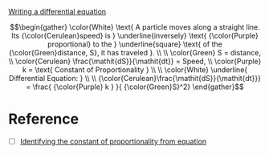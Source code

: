 [Writing a differential equation](https://www.khanacademy.org/math/differential-equations/first-order-differential-equations/differential-equations-intro/v/writing-a-differential-equation)

```math
\begin{gather}
\color{White} \text{ A particle moves along a straight line. Its {\color{Cerulean}speed} is } \underline{inversely}
\text{ {\color{Purple} proportional} to the } \underline{square}
\text{ of the {\color{Green}distance, S}, it has traveled }. \\
\\
\color{Green} S = distance, \\
\color{Cerulean} \frac{\mathit{dS}}{\mathit{dt}} = Speed, \\
\color{Purple} k = \text{ Constant of Proportionality } \\
\\
\color{White} \underline{ Differential Equation: } \\
\\
{\color{Cerulean}\frac{\mathit{dS}}{\mathit{dt}}} = \frac{ {\color{Purple} k } }{ {\color{Green}S}^2}
\end{gather}
```

# Reference

- [ ] [Identifying the constant of proportionality from equation](https://www.khanacademy.org/math/cc-seventh-grade-math/cc-7th-ratio-proportion/7th-constant-of-proportionality/v/identifying-the-constant-of-proportionality)
